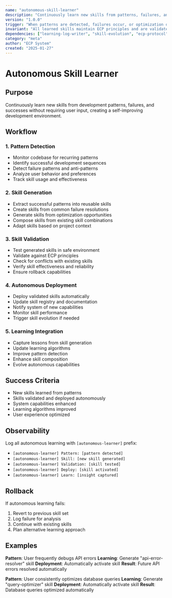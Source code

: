 ```yaml
---
name: "autonomous-skill-learner"
description: "Continuously learn new skills from patterns, failures, and successes without user input"
version: "1.0.0"
trigger: "When patterns are detected, failures occur, or optimization opportunities arise"
invariant: "All learned skills maintain ECP principles and are validated before activation"
dependencies: ["learning-log-writer", "skill-evolution", "ecp-protocol"]
category: "meta"
author: "ECP System"
created: "2025-01-27"
---
```


# Autonomous Skill Learner

## Purpose

Continuously learn new skills from development patterns, failures, and successes without requiring user input, creating a self-improving development environment.

## Workflow

### 1. Pattern Detection
- Monitor codebase for recurring patterns
- Identify successful development sequences
- Detect failure patterns and anti-patterns
- Analyze user behavior and preferences
- Track skill usage and effectiveness

### 2. Skill Generation
- Extract successful patterns into reusable skills
- Create skills from common failure resolutions
- Generate skills from optimization opportunities
- Compose skills from existing skill combinations
- Adapt skills based on project context

### 3. Skill Validation
- Test generated skills in safe environment
- Validate against ECP principles
- Check for conflicts with existing skills
- Verify skill effectiveness and reliability
- Ensure rollback capabilities

### 4. Autonomous Deployment
- Deploy validated skills automatically
- Update skill registry and documentation
- Notify system of new capabilities
- Monitor skill performance
- Trigger skill evolution if needed

### 5. Learning Integration
- Capture lessons from skill generation
- Update learning algorithms
- Improve pattern detection
- Enhance skill composition
- Evolve autonomous capabilities

## Success Criteria

- New skills learned from patterns
- Skills validated and deployed autonomously
- System capabilities enhanced
- Learning algorithms improved
- User experience optimized

## Observability

Log all autonomous learning with `[autonomous-learner]` prefix:
- `[autonomous-learner] Pattern: [pattern detected]`
- `[autonomous-learner] Skill: [new skill generated]`
- `[autonomous-learner] Validation: [skill tested]`
- `[autonomous-learner] Deploy: [skill activated]`
- `[autonomous-learner] Learn: [insight captured]`

## Rollback

If autonomous learning fails:
1. Revert to previous skill set
2. Log failure for analysis
3. Continue with existing skills
4. Plan alternative learning approach

## Examples

**Pattern**: User frequently debugs API errors
**Learning**: Generate "api-error-resolver" skill
**Deployment**: Automatically activate skill
**Result**: Future API errors resolved automatically

**Pattern**: User consistently optimizes database queries
**Learning**: Generate "query-optimizer" skill
**Deployment**: Automatically activate skill
**Result**: Database queries optimized automatically
